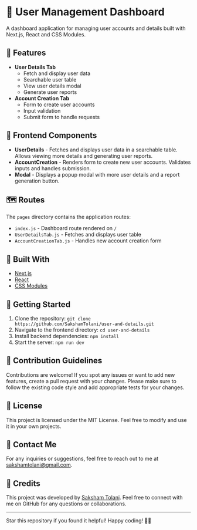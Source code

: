 # 🚀 User Management Dashboard

A dashboard application for managing user accounts and details built with Next.js, React and CSS Modules.

## 🌟 Features

- **User Details Tab**
  - Fetch and display user data
  - Searchable user table
  - View user details modal
  - Generate user reports
- **Account Creation Tab**
  - Form to create user accounts
  - Input validation
  - Submit form to handle requests

## 🎨 Frontend Components

- **UserDetails** - Fetches and displays user data in a searchable table. Allows viewing more details and generating user reports.
- **AccountCreation** - Renders form to create new user accounts. Validates inputs and handles submission.
- **Modal** - Displays a popup modal with more user details and a report generation button.

## 🗺️ Routes

The `pages` directory contains the application routes:

- `index.js` - Dashboard route rendered on `/`
- `UserDetailsTab.js` - Fetches and displays user table
- `AccountCreationTab.js` - Handles new account creation form

## 🔨 Built With

- [Next.js](https://nextjs.org/)
- [React](https://reactjs.org/)
- [CSS Modules](https://github.com/css-modules/css-modules)

## 🚀 Getting Started

1. Clone the repository: `git clone https://github.com/SakshamTolani/user-and-details.git`
2. Navigate to the frontend directory: `cd user-and-details`
3. Install backend dependencies: `npm install`
4. Start the server: `npm run dev`

## 🤝 Contribution Guidelines

Contributions are welcome! If you spot any issues or want to add new features, create a pull request with your changes. Please make sure to follow the existing code style and add appropriate tests for your changes.

## 📝 License

This project is licensed under the MIT License. Feel free to modify and use it in your own projects.

## 📧 Contact Me

For any inquiries or suggestions, feel free to reach out to me at [sakshamtolani@gmail.com](mailto:sakshamtolani@gmail.com).

## 🌟 Credits

This project was developed by [Saksham Tolani](https://github.com/SakshamTolani). Feel free to connect with me on GitHub for any questions or collaborations.

---

Star this repository if you found it helpful! Happy coding! 🚀✨
